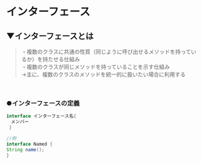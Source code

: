 # インターフェース

## ▼インターフェースとは
>・複数のクラスに共通の性質（同じように呼び出せるメソッドを持っているか）を持たせる仕組み<br>
>・複数のクラスが同じメソッドを持っていることを示す仕組み<br>
>→主に、複数のクラスのメソッドを統一的に扱いたい場合に利用する<br>
<br>

### ●インターフェースの定義
```java
interface インターフェース名{
　メンバー
 }
 ```
 ```java
//例
interface Named {
 String name();
 }
 ```
 
 
